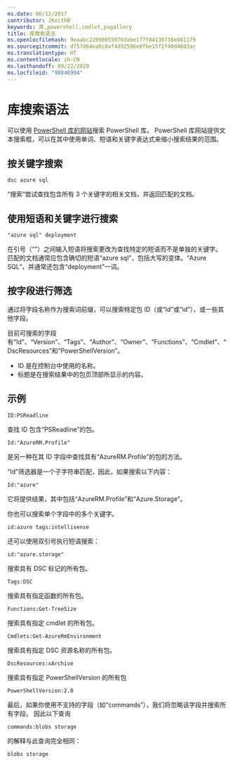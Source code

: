 ```yaml
---
ms.date: 06/12/2017
contributor: JKeithB
keywords: 库,powershell,cmdlet,psgallery
title: 库搜索语法
ms.openlocfilehash: 9eaabc22090655076dabe177f04130738e081179
ms.sourcegitcommit: d757d64ea8c8af4d92596e8fbe15f2f40d48d3ac
ms.translationtype: HT
ms.contentlocale: zh-CN
ms.lasthandoff: 09/22/2020
ms.locfileid: "90846994"
---
```

# <a name="gallery-search-syntax"></a>库搜索语法

可以使用 [PowerShell 库的网站](https://www.powershellgallery.com/)搜索 PowerShell 库。 PowerShell 库网站提供文本搜索框，可以在其中使用单词、短语和关键字表达式来缩小搜索结果的范围。

## <a name="search-by-keywords"></a>按关键字搜索

```Syntax
dsc azure sql
```

“搜索”尝试查找包含所有 3 个关键字的相关文档，并返回匹配的文档。

## <a name="search-using-phrases-and-keywords"></a>使用短语和关键字进行搜索

```Syntax
"azure sql" deployment
```

在引号（“”）之间输入短语将搜索更改为查找特定的短语而不是单独的关键字。 匹配的文档通常应包含确切的短语“azure sql”，包括大写的变体。“Azure SQL”，并通常还包含“deployment”一词。

## <a name="filtering-on-fields"></a>按字段进行筛选

通过将字段名称作为搜索词前缀，可以搜索特定包 ID（或“Id”或“id”），或一些其他字段。

目前可搜索的字段有“Id”、“Version”、“Tags”、“Author”、“Owner”、“Functions”、“Cmdlet”、“DscResources”和“PowerShellVersion”。

- ID 是在控制台中使用的名称。
- 标题是在搜索结果中的包页顶部所显示的内容。

## <a name="examples"></a>示例

```Syntax
ID:PSReadline
```

查找 ID 包含“PSReadline”的包。

```Syntax
Id:"AzureRM.Profile"
```

是另一种在其 ID 字段中查找具有“AzureRM.Profile”的包的方法。

“Id”筛选器是一个子字符串匹配，因此，如果搜索以下内容：

```Syntax
Id:"azure"
```

它将提供结果，其中包括“AzureRM.Profile”和“Azure.Storage”。

你也可以搜索单个字段中的多个关键字。

```Syntax
id:azure tags:intellisense
```

还可以使用双引号执行短语搜索：

```Syntax
id:"azure.storage"
```

搜索具有 DSC 标记的所有包。

```Syntax
Tags:DSC
```

搜索具有指定函数的所有包。

```Syntax
Functions:Get-TreeSize
```

搜索具有指定 cmdlet 的所有包。

```Syntax
Cmdlets:Get-AzureRmEnvironment
```

搜索具有指定 DSC 资源名称的所有包。

```Syntax
DscResources:xArchive
```

搜索具有指定 PowerShellVersion 的所有包

```Syntax
PowerShellVersion:2.0
```

最后，如果你使用不支持的字段（如“commands”），我们将忽略该字段并搜索所有字段。 因此以下查询

```Syntax
commands:blobs storage
```

的解释与此查询完全相同：

```Syntax
blobs storage
```
